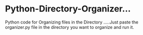 # Python-Directory-Organizer...
Python code for Organizing files in the Directory
.....Just paste the organizer.py file in the directory you want to organize and run it. 
